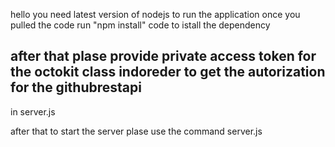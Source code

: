 hello
you need latest version of nodejs to run the application
once you pulled the code run "npm install" code to istall the dependency
## after that plase provide private access token for the octokit class indoreder to get the autorization for the githubrestapi
in server.js


after that to start the server plase use the command server.js

